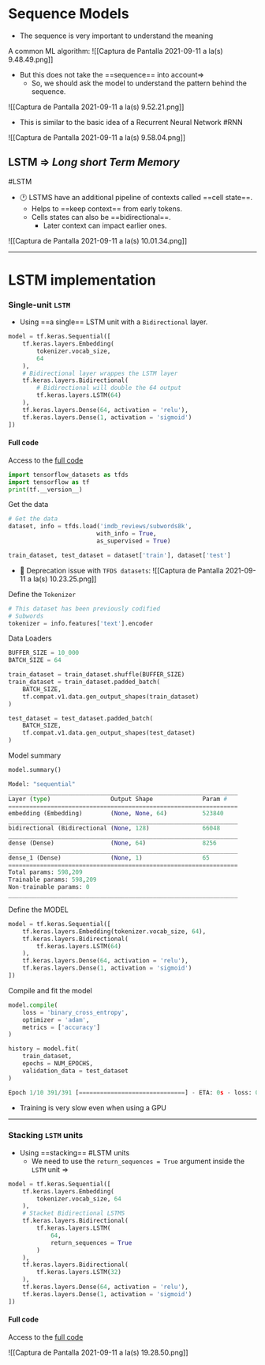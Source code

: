 ---
---

# Sequence Models

- The sequence is very important to understand the meaning

A common ML algorithm:
![[Captura de Pantalla 2021-09-11 a la(s) 9.48.49.png]]

- But this does not take the ==sequence== into account=>
	- So, we should ask the model to understand the pattern behind the sequence.

![[Captura de Pantalla 2021-09-11 a la(s) 9.52.21.png]]

- This is similar to the basic idea of a Recurrent Neural Network #RNN 

![[Captura de Pantalla 2021-09-11 a la(s) 9.58.04.png]]


## LSTM => *Long short Term Memory*
#LSTM

- 🕐 LSTMS have an additional pipeline of contexts called ==cell state==.
	- Helps to ==keep context== from early tokens.
	- Cells states can also be ==bidirectional==.
		- Later context can impact earlier ones.

![[Captura de Pantalla 2021-09-11 a la(s) 10.01.34.png]]

***
# LSTM implementation

### Single-unit `LSTM`
- Using ==a single== LSTM unit with a `Bidirectional` layer.
```python
model = tf.keras.Sequential([
	tf.keras.layers.Embedding(
		tokenizer.vocab_size, 
		64
	),
	# Bidirectional layer wrappes the LSTM layer
	tf.keras.layers.Bidirectional(
		# Bidirectional will double the 64 output
		tf.keras.layers.LSTM(64)
	),
	tf.keras.layers.Dense(64, activation = 'relu'),
	tf.keras.layers.Dense(1, activation = 'sigmoid')
])
```

#### Full code
Access to the [full code](https://github.com/https-deeplearning-ai/tensorflow-1-public/blob/main/C3/W3/ungraded_labs/C3_W3_Lab_2_multiple_layer_LSTM.ipynb)
```python
import tensorflow_datasets as tfds
import tensorflow as tf
print(tf.__version__)
```
Get the data
```python
# Get the data
dataset, info = tfds.load('imdb_reviews/subwords8k',
						 with_info = True,
						 as_supervised = True)

train_dataset, test_dataset = dataset['train'], dataset['test']
```
- 🔴  Deprecation issue with `TFDS datasets`:
![[Captura de Pantalla 2021-09-11 a la(s) 10.23.25.png]]


Define the `Tokenizer`
```python
# This dataset has been previously codified
# Subwords
tokenizer = info.features['text'].encoder
```
Data Loaders
```python
BUFFER_SIZE = 10_000
BATCH_SIZE = 64

train_dataset = train_dataset.shuffle(BUFFER_SIZE)
train_dataset = train_dataset.padded_batch(
	BATCH_SIZE,
	tf.compat.v1.data.gen_output_shapes(train_dataset)
)

test_dataset = test_dataset.padded_batch(
	BATCH_SIZE,
	tf.compat.v1.data.gen_output_shapes(test_dataset)
)
```

Model summary
```python
model.summary()
```
```python
Model: "sequential"
_________________________________________________________________
Layer (type)                 Output Shape              Param #   
=================================================================
embedding (Embedding)        (None, None, 64)          523840    
_________________________________________________________________
bidirectional (Bidirectional (None, 128)               66048     
_________________________________________________________________
dense (Dense)                (None, 64)                8256      
_________________________________________________________________
dense_1 (Dense)              (None, 1)                 65        
=================================================================
Total params: 598,209
Trainable params: 598,209
Non-trainable params: 0
_________________________________________________________________

```

Define the MODEL
```python
model = tf.keras.Sequential([
	tf.keras.layers.Embedding(tokenizer.vocab_size, 64),
	tf.keras.layers.Bidirectional(
		tf.keras.layers.LSTM(64)	
	),
	tf.keras.layers.Dense(64, activation = 'relu'),
	tf.keras.layers.Dense(1, activation = 'sigmoid')
])
```

Compile and fit the model
```python
model.compile(
	loss = 'binary_cross_entropy',
	optimizer = 'adam',
	metrics = ['accuracy']
)

history = model.fit(
	train_dataset,
	epochs = NUM_EPOCHS,
	validation_data = test_dataset
)
```

```python
Epoch 1/10 391/391 [==============================] - ETA: 0s - loss: 0.4849 - accuracy: 0.7681
```
- Training is very slow even when using a GPU

***
### Stacking  `LSTM` units
- Using ==stacking== #LSTM units
	- We need to use the `return_sequences = True` argument inside the `LSTM` unit =>
```python
model = tf.keras.Sequential([
	tf.keras.layers.Embedding(
		tokenizer.vocab_size, 64
	),
	# Stacket Bidirectional LSTMS
	tf.keras.layers.Bidirectional(
		tf.keras.layers.LSTM(
			64,
			return_sequences = True
		)
	),
	tf.keras.layers.Bidirectional(
		tf.keras.layers.LSTM(32)
	),
	tf.keras.layers.Dense(64, activation = 'relu'),
	tf.keras.layers.Dense(1, activation = 'sigmoid')
])
```

#### Full code
Access to the [full code](https://github.com/https-deeplearning-ai/tensorflow-1-public/blob/main/C3/W3/ungraded_labs/C3_W3_Lab_2_multiple_layer_LSTM.ipynb)

![[Captura de Pantalla 2021-09-11 a la(s) 19.28.50.png]]